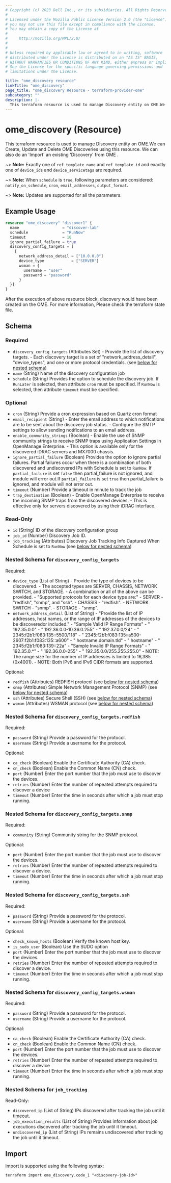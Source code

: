 ```yaml
---
# Copyright (c) 2023 Dell Inc., or its subsidiaries. All Rights Reserved.
# 
# Licensed under the Mozilla Public License Version 2.0 (the "License");
# you may not use this file except in compliance with the License.
# You may obtain a copy of the License at
# 
#     http://mozilla.org/MPL/2.0/
# 
# 
# Unless required by applicable law or agreed to in writing, software
# distributed under the License is distributed on an "AS IS" BASIS,
# WITHOUT WARRANTIES OR CONDITIONS OF ANY KIND, either express or implied.
# See the License for the specific language governing permissions and
# limitations under the License.

title: "ome_discovery resource"
linkTitle: "ome_discovery"
page_title: "ome_discovery Resource - terraform-provider-ome"
subcategory: ""
description: |-
  This terraform resource is used to manage Discovery entity on OME.We can Create, Update and Delete OME Discoveries using this resource. We can also do an 'Import' an existing 'Discovery' from OME .
---
```


# ome_discovery (Resource)

This terraform resource is used to manage Discovery entity on OME.We can Create, Update and Delete OME Discoveries using this resource. We can also do an 'Import' an existing 'Discovery' from OME .

~> **Note:** Exactly one of `ref_template_name` and `ref_template_id` and exactly one of `device_ids` and `device_servicetags` are required.

~> **Note:** When `schedule` is `true`, following parameters are considered: `notify_on_schedule`, `cron`, `email_addresses`, `output_format`.

~> **Note:** Updates are supported for all the parameters.

## Example Usage

```terraform
resource "ome_discovery" "discover1" {
  name                   = "discover-lab"
  schedule               = "RunNow"
  timeout                = 10
  ignore_partial_failure = true
  discovery_config_targets = [
    {
      network_address_detail = ["10.0.0.0"]
      device_type            = ["SERVER"]
      wsman = {
        username = "user"
        password = "password"
      }
  }]
}
```

After the execution of above resource block, discovery would have been created on the OME. For more information, Please check the terraform state file.
<!-- schema generated by tfplugindocs -->
## Schema

### Required

- `discovery_config_targets` (Attributes Set) - Provide the list of discovery targets.
      			- Each discovery target is a set of "network_address_detail", "device_types", and one or more protocol credentials. (see [below for nested schema](#nestedatt--discovery_config_targets))
- `name` (String) Name of the discovery configuration job
- `schedule` (String) Provides the option to schedule the discovery job. If `RunLater` is selected, then attribute `cron` must be specified. If `RunNow` is selected, then attribute `timeout` must be specified.

### Optional

- `cron` (String) Provide a cron expression based on Quartz cron format
- `email_recipient` (String) - Enter the email address to which notifications are to be sent about the discovery job status.
				- Configure the SMTP settings to allow sending notifications to an email address.
- `enable_community_strings` (Boolean) - Enable the use of SNMP community strings to receive SNMP traps using Application Settings in OpenManage Enterprise. 
				- This option is available only for the discovered iDRAC servers and MX7000 chassis.
- `ignore_partial_failure` (Boolean) Provides the option to ignore partial failures. Partial failures occur when there is a combination of both discovered and undiscovered IPs with Schedule is set to `RunNow`. If `partial_failure` is set `false` then partial_failure is not ignored, and module will error out.If `partial_failure` is set `true` then partial_failure is ignored, and module will not error out.
- `timeout` (Number) Provide a timeout in minute to track the job
- `trap_destination` (Boolean) - Enable OpenManage Enterprise to receive the incoming SNMP traps from the discovered devices. 
				- This is effective only for servers discovered by using their iDRAC interface.

### Read-Only

- `id` (String) ID of the discovery configuration group
- `job_id` (Number) Discovery Job ID.
- `job_tracking` (Attributes) Discovery Job Tracking Info Captured When Schedule is set to `RunNow` (see [below for nested schema](#nestedatt--job_tracking))

<a id="nestedatt--discovery_config_targets"></a>
### Nested Schema for `discovery_config_targets`

Required:

- `device_type` (List of String) - Provide the type of devices to be discovered.
				- The accepted types are SERVER, CHASSIS, NETWORK SWITCH, and STORAGE.
				- A combination or all of the above can be provided.
				- "Supported protocols for each device type are:"
				- SERVER - "redfish", "snmp", and "ssh".
				- CHASSIS - "redfish".
				- NETWORK SWITCH - "snmp".
				- STORAGE - "snmp".
- `network_address_detail` (List of String) - "Provide the list of IP addresses, host names, or the range of IP addresses of the devices to be discoveredor included."
         		- "Sample Valid IP Range Formats"
         		- "   192.35.0.0"
         		- "   192.36.0.0-10.36.0.255"
         		- "   192.37.0.0/24"
         		- "   2345:f2b1:f083:135::5500/118"
         		- "   2345:f2b1:f083:135::a500-2607:f2b1:f083:135::a600"
         		- "   hostname.domain.tld"
         		- "   hostname"
         		- "   2345:f2b1:f083:139::22a"
         		- "Sample Invalid IP Range Formats"
         		- "   192.35.0.*"
         		- "   192.36.0.0-255"
         		- "   192.35.0.0/255.255.255.0"
         		- NOTE: The range size for the number of IP addresses is limited to 16,385 (0x4001).
         		- NOTE: Both IPv6 and IPv6 CIDR formats are supported.

Optional:

- `redfish` (Attributes) REDFISH protocol (see [below for nested schema](#nestedatt--discovery_config_targets--redfish))
- `snmp` (Attributes) Simple Network Management Protocol (SNMP) (see [below for nested schema](#nestedatt--discovery_config_targets--snmp))
- `ssh` (Attributes) Secure Shell (SSH) (see [below for nested schema](#nestedatt--discovery_config_targets--ssh))
- `wsman` (Attributes) WSMAN protocol (see [below for nested schema](#nestedatt--discovery_config_targets--wsman))

<a id="nestedatt--discovery_config_targets--redfish"></a>
### Nested Schema for `discovery_config_targets.redfish`

Required:

- `password` (String) Provide a password for the protocol.
- `username` (String) Provide a username for the protocol.

Optional:

- `ca_check` (Boolean) Enable the Certificate Authority (CA) check.
- `cn_check` (Boolean) Enable the Common Name (CN) check.
- `port` (Number) Enter the port number that the job must use to discover the devices.
- `retries` (Number) Enter the number of repeated attempts required to discover a device
- `timeout` (Number) Enter the time in seconds after which a job must stop running.


<a id="nestedatt--discovery_config_targets--snmp"></a>
### Nested Schema for `discovery_config_targets.snmp`

Required:

- `community` (String) Community string for the SNMP protocol.

Optional:

- `port` (Number) Enter the port number that the job must use to discover the devices.
- `retries` (Number) Enter the number of repeated attempts required to discover a device.
- `timeout` (Number) Enter the time in seconds after which a job must stop running.


<a id="nestedatt--discovery_config_targets--ssh"></a>
### Nested Schema for `discovery_config_targets.ssh`

Required:

- `password` (String) Provide a password for the protocol.
- `username` (String) Provide a username for the protocol.

Optional:

- `check_known_hosts` (Boolean) Verify the known host key.
- `is_sudo_user` (Boolean) Use the SUDO option
- `port` (Number) Enter the port number that the job must use to discover the devices.
- `retries` (Number) Enter the number of repeated attempts required to discover a device.
- `timeout` (Number) Enter the time in seconds after which a job must stop running.


<a id="nestedatt--discovery_config_targets--wsman"></a>
### Nested Schema for `discovery_config_targets.wsman`

Required:

- `password` (String) Provide a password for the protocol.
- `username` (String) Provide a username for the protocol.

Optional:

- `ca_check` (Boolean) Enable the Certificate Authority (CA) check.
- `cn_check` (Boolean) Enable the Common Name (CN) check.
- `port` (Number) Enter the port number that the job must use to discover the devices.
- `retries` (Number) Enter the number of repeated attempts required to discover a device
- `timeout` (Number) Enter the time in seconds after which a job must stop running.



<a id="nestedatt--job_tracking"></a>
### Nested Schema for `job_tracking`

Read-Only:

- `discovered_ip` (List of String) IPs discovered after tracking the job until it timeout.
- `job_execution_results` (List of String) Provides information about job executions discovered after tracking the job until it timeout.
- `undiscovered_ip` (List of String) IPs remains undiscovered after tracking the job until it timeout.

## Import

Import is supported using the following syntax:

```shell
terraform import ome_discovery.code_1 "<discovery-job-id>"
```